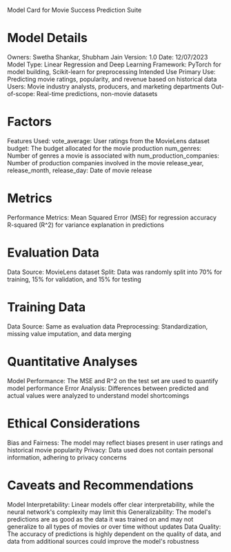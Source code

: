 Model Card for Movie Success Prediction Suite

# Model Details
Owners: Swetha Shankar, Shubham Jain
Version: 1.0
Date: 12/07/2023
Model Type: Linear Regression and Deep Learning
Framework: PyTorch for model building, Scikit-learn for preprocessing
Intended Use
Primary Use: Predicting movie ratings, popularity, and revenue based on historical data
Users: Movie industry analysts, producers, and marketing departments
Out-of-scope: Real-time predictions, non-movie datasets

# Factors
Features Used:
vote_average: User ratings from the MovieLens dataset
budget: The budget allocated for the movie production
num_genres: Number of genres a movie is associated with
num_production_companies: Number of production companies involved in the movie
release_year, release_month, release_day: Date of movie release

# Metrics
Performance Metrics:
Mean Squared Error (MSE) for regression accuracy
R-squared (R^2) for variance explanation in predictions

# Evaluation Data
Data Source: MovieLens dataset
Split: Data was randomly split into 70% for training, 15% for validation, and 15% for testing

# Training Data
Data Source: Same as evaluation data
Preprocessing: Standardization, missing value imputation, and data merging

# Quantitative Analyses
Model Performance:
The MSE and R^2 on the test set are used to quantify model performance
Error Analysis:
Differences between predicted and actual values were analyzed to understand model shortcomings

# Ethical Considerations
Bias and Fairness: The model may reflect biases present in user ratings and historical movie popularity
Privacy: Data used does not contain personal information, adhering to privacy concerns

# Caveats and Recommendations
Model Interpretability: Linear models offer clear interpretability, while the neural network's complexity may limit this
Generalizability: The model's predictions are as good as the data it was trained on and may not generalize to all types of movies or over time without updates
Data Quality: The accuracy of predictions is highly dependent on the quality of data, and data from additional sources could improve the model's robustness
